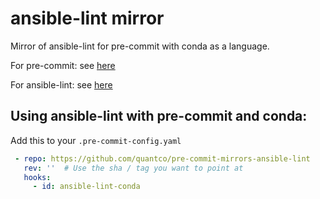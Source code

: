 # ansible-lint mirror

Mirror of ansible-lint for pre-commit with conda as a language.

For pre-commit: see [here](https://github.com/pre-commit/pre-commit)

For ansible-lint: see [here](https://github.com/ansible/ansible-lint)

## Using ansible-lint with pre-commit and conda:

Add this to your `.pre-commit-config.yaml`

```yaml
 - repo: https://github.com/quantco/pre-commit-mirrors-ansible-lint
   rev: ''  # Use the sha / tag you want to point at
   hooks:
     - id: ansible-lint-conda
```
